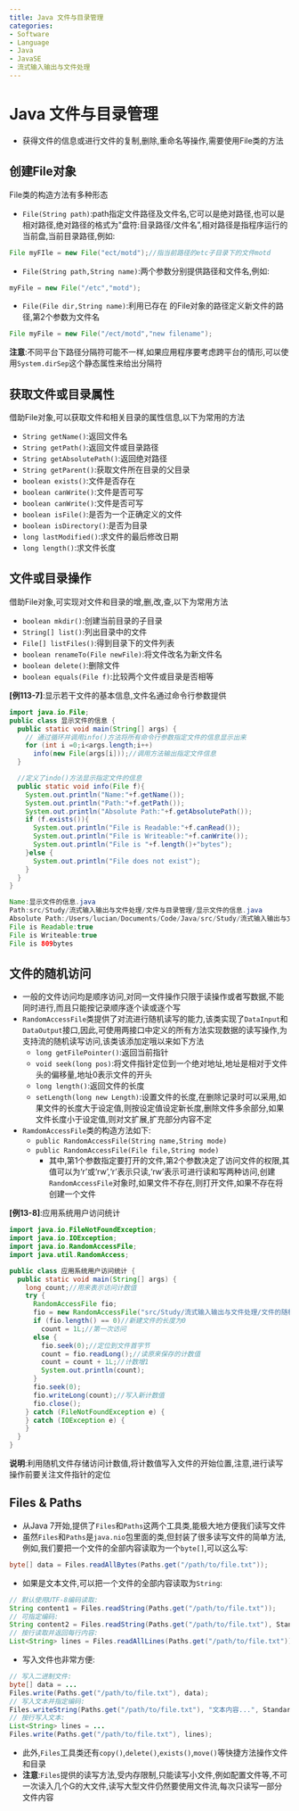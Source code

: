 ```yaml
---
title: Java 文件与目录管理
categories:
- Software
- Language
- Java
- JavaSE
- 流式输入输出与文件处理
---
```

# Java 文件与目录管理

- 获得文件的信息或进行文件的复制,删除,重命名等操作,需要使用File类的方法

## 创建File对象

File类的构造方法有多种形态

- `File(String path)`:path指定文件路径及文件名,它可以是绝对路径,也可以是相对路径,绝对路径的格式为"盘符:目录路径/文件名”,相对路径是指程序运行的当前盘,当前目录路径,例如:

```java
File myFIle = new File("ect/motd");//指当前路径的etc子目录下的文件motd
```

- `File(String path,String name)`:两个参数分别提供路径和文件名,例如:

```java
myFile = new File("/etc","motd");
```

- `File(File dir,String name)`:利用已存在 的File对象的路径定义新文件的路径,第2个参数为文件名

```java
File myFile = new File("/ect/motd","new filename");
```

**注意**:不同平台下路径分隔符可能不一样,如果应用程序要考虑跨平台的情形,可以使用`System.dirSep`这个静态属性来给出分隔符

## 获取文件或目录属性

借助File对象,可以获取文件和相关目录的属性信息,以下为常用的方法

- `String getName()`:返回文件名
- `String getPath()`:返回文件或目录路径
- `String getAbsolutePath()`:返回绝对路径
- `String getParent()`:获取文件所在目录的父目录
- `boolean exists()`:文件是否存在
- `boolean canWrite()`:文件是否可写
- `boolean canWrite()`:文件是否可写
- `boolean isFile()`:是否为一个正确定义的文件
- `boolean isDirectory()`:是否为目录
- `long lastModified()`:求文件的最后修改日期
- `long length()`:求文件长度

## 文件或目录操作

借助File对象,可实现对文件和目录的增,删,改,查,以下为常用方法

- `boolean mkdir()`:创建当前目录的子目录
- `String[] list()`:列出目录中的文件
- `File[] listFiles()`:得到目录下的文件列表
- `boolean renameTo(File newFile)`:将文件改名为新文件名
- `boolean delete()`:删除文件
- `boolean equals(File f)`:比较两个文件或目录是否相等

**[例113-7]**:显示若干文件的基本信息,文件名通过命令行参数提供

```java
import java.io.File;
public class 显示文件的信息 {
  public static void main(String[] args) {
    // 通过循环并调用info()方法将所有命令行参数指定文件的信息显示出来
    for (int i =0;i<args.length;i++)
      info(new File(args[i]));//调用方法输出指定文件信息
  }

  //定义了indo()方法显示指定文件的信息
  public static void info(File f){
    System.out.println("Name:"+f.getName());
    System.out.println("Path:"+f.getPath());
    System.out.println("Absolute Path:"+f.getAbsolutePath());
    if (f.exists()){
      System.out.println("File is Readable:"+f.canRead());
      System.out.println("File is Writeable:"+f.canWrite());
      System.out.println("File is "+f.length()+"bytes");
    }else {
      System.out.println("File does not exist");
    }
  }
}

Name:显示文件的信息.java
Path:src/Study/流式输入输出与文件处理/文件与目录管理/显示文件的信息.java
Absolute Path:/Users/lucian/Documents/Code/Java/src/Study/流式输入输出与文件处理/文件与目录管理/显示文件的信息.java
File is Readable:true
File is Writeable:true
File is 809bytes
```

## 文件的随机访问

- 一般的文件访问均是顺序访问,对同一文件操作只限于读操作或者写数据,不能同时进行,而且只能按记录顺序逐个读或逐个写
- `RandomAccessFile`类提供了对流进行随机读写的能力,该类实现了`DataInput`和`DataOutput`接口,因此,可使用两接口中定义的所有方法实现数据的读写操作,为支持流的随机读写访问,该类该添加定哦以来如下方法
  - `long getFilePointer()`:返回当前指针
  - `void seek(long pos)`:将文件指针定位到一个绝对地址,地址是相对于文件头的偏移量,地址0表示文件的开头
  - `long length()`:返回文件的长度
  - `setLength(long new Length)`:设置文件的长度,在删除记录时可以采用,如果文件的长度大于设定值,则按设定值设定新长度,删除文件多余部分,如果文件长度小于设定值,则对文扩展,扩充部分内容不定
- `RamdomAccessFile`类的构造方法如下:
  - `public RandomAccessFile(String name,String mode)`
  - `public RandomAccessFile(File file,String mode)`
    - 其中,第1个参数指定要打开的文件,第2个参数决定了访问文件的权限,其值可以为‘r’或‘rw’,‘r’表示只读,‘rw’表示可进行读和写两种访问,创建`RandomAccessFile`对象时,如果文件不存在,则打开文件,如果不存在将创建一个文件

**[例13-8]**:应用系统用户访问统计

```java
import java.io.FileNotFoundException;
import java.io.IOException;
import java.io.RandomAccessFile;
import java.util.RandomAccess;

public class 应用系统用户访问统计 {
  public static void main(String[] args) {
    long count;//用来表示访问计数值
    try {
      RandomAccessFile fio;
      fio = new RandomAccessFile("src/Study/流式输入输出与文件处理/文件的随机访问/count.txt", "rw");
      if (fio.length() == 0)//新建文件的长度为0
        count = 1L;//第一次访问
      else {
        fio.seek(0);//定位到文件首字节
        count = fio.readLong();//读原来保存的计数值
        count = count + 1L;//计数增1
        System.out.println(count);
      }
      fio.seek(0);
      fio.writeLong(count);//写入新计数值
      fio.close();
    } catch (FileNotFoundException e) {
    } catch (IOException e) {
    }
  }
}
```

**说明**:利用随机文件存储访问计数值,将计数值写入文件的开始位置,注意,进行读写操作前要关注文件指针的定位

## Files & Paths

- 从Java 7开始,提供了`Files`和`Paths`这两个工具类,能极大地方便我们读写文件
- 虽然`Files`和`Paths`是`java.nio`包里面的类,但封装了很多读写文件的简单方法,例如,我们要把一个文件的全部内容读取为一个`byte[]`,可以这么写:

```java
byte[] data = Files.readAllBytes(Paths.get("/path/to/file.txt"));
```

- 如果是文本文件,可以把一个文件的全部内容读取为`String`:

```java
// 默认使用UTF-8编码读取:
String content1 = Files.readString(Paths.get("/path/to/file.txt"));
// 可指定编码:
String content2 = Files.readString(Paths.get("/path/to/file.txt"), StandardCharsets.ISO_8859_1);
// 按行读取并返回每行内容:
List<String> lines = Files.readAllLines(Paths.get("/path/to/file.txt"));
```

- 写入文件也非常方便:

```java
// 写入二进制文件:
byte[] data = ...
Files.write(Paths.get("/path/to/file.txt"), data);
// 写入文本并指定编码:
Files.writeString(Paths.get("/path/to/file.txt"), "文本内容...", StandardCharsets.ISO_8859_1);
// 按行写入文本:
List<String> lines = ...
Files.write(Paths.get("/path/to/file.txt"), lines);
```

- 此外,`Files`工具类还有`copy()`,`delete()`,`exists()`,`move()`等快捷方法操作文件和目录
- **注意**:`Files`提供的读写方法,受内存限制,只能读写小文件,例如配置文件等,不可一次读入几个G的大文件,读写大型文件仍然要使用文件流,每次只读写一部分文件内容

